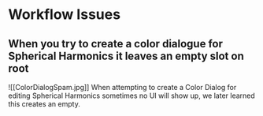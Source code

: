 # Workflow Issues
## When you try to create a color dialogue for Spherical Harmonics it leaves an empty slot on root
![[ColorDialogSpam.jpg]]
When attempting to create a Color Dialog for editing Spherical Harmonics sometimes no UI will show up, we later learned this creates an empty.